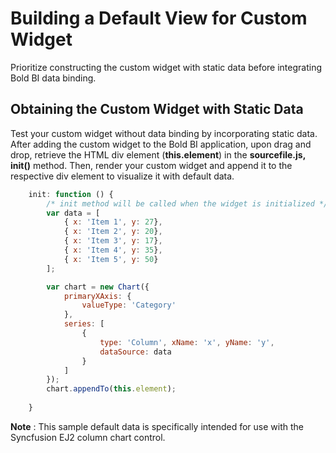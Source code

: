 # Building a Default View for Custom Widget 

Prioritize constructing the custom widget with static data before integrating Bold BI data binding. 

## Obtaining the Custom Widget with Static Data

Test your custom widget without data binding by incorporating static data. After adding the custom widget to the Bold BI application, upon drag and drop, retrieve the HTML div element (**this.element**) in the **sourcefile.js, init()** method. Then, render your custom widget and append it to the respective div element to visualize it with default data.

``` javascript
	init: function () {
        /* init method will be called when the widget is initialized */
        var data = [
			{ x: 'Item 1', y: 27},
			{ x: 'Item 2', y: 20},
			{ x: 'Item 3', y: 17},
			{ x: 'Item 4', y: 35},
			{ x: 'Item 5', y: 50}
		];

		var chart = new Chart({
			primaryXAxis: {
				valueType: 'Category'
			},
			series: [
				{
					type: 'Column', xName: 'x', yName: 'y',
					dataSource: data
				}
			]
		});
		chart.appendTo(this.element);
		
    }
```
**Note** : This sample default data is specifically intended for use with the Syncfusion EJ2 column chart control.
